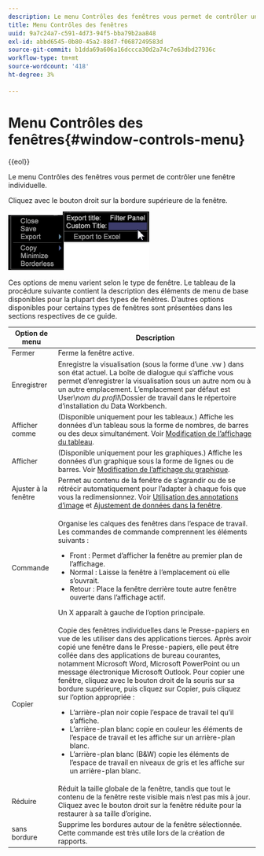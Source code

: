 ```yaml
---
description: Le menu Contrôles des fenêtres vous permet de contrôler une fenêtre individuelle.
title: Menu Contrôles des fenêtres
uuid: 9a7c24a7-c591-4d73-94f5-bba79b2aa848
exl-id: abbd6545-0b80-45a2-88d7-f0687249583d
source-git-commit: b1dda69a606a16dccca30d2a74c7e63dbd27936c
workflow-type: tm+mt
source-wordcount: '418'
ht-degree: 3%

---
```


# Menu Contrôles des fenêtres{#window-controls-menu}

{{eol}}

Le menu Contrôles des fenêtres vous permet de contrôler une fenêtre individuelle.

Cliquez avec le bouton droit sur la bordure supérieure de la fenêtre.

![](assets/mnu_window_TitleBar.png)

Ces options de menu varient selon le type de fenêtre. Le tableau de la procédure suivante contient la description des éléments de menu de base disponibles pour la plupart des types de fenêtres. D’autres options disponibles pour certains types de fenêtres sont présentées dans les sections respectives de ce guide.

<table id="table_13ADF7B7E50E44D890768A5F9BAC8D06"> 
 <thead> 
  <tr> 
   <th colname="col1" class="entry"> Option de menu </th> 
   <th colname="col2" class="entry"> Description </th> 
  </tr> 
 </thead>
 <tbody> 
  <tr> 
   <td colname="col1"> Fermer </td> 
   <td colname="col2"> Ferme la fenêtre active. </td> 
  </tr> 
  <tr> 
   <td colname="col1"> Enregistrer </td> 
   <td colname="col2">Enregistre la visualisation (sous la forme d’une <span class="filepath"> .vw</span> ) dans son état actuel. La boîte de dialogue qui s’affiche vous permet d’enregistrer la visualisation sous un autre nom ou à un autre emplacement. L’emplacement par défaut est User\<i>nom du profil</i>\Dossier de travail dans le répertoire d’installation du Data Workbench. </td> 
  </tr> 
  <tr> 
   <td colname="col1"> Afficher comme </td> 
   <td colname="col2">(Disponible uniquement pour les tableaux.) Affiche les données d’un tableau sous la forme de nombres, de barres ou des deux simultanément. Voir <a href="../../../home/c-get-started/c-analysis-vis/c-tables/c-chg-tbl-disp.md#concept-c515caeefce9495f88873a10dc112770"> Modification de l’affichage du tableau</a>. </td> 
  </tr> 
  <tr> 
   <td colname="col1"> Afficher  </td> 
   <td colname="col2">(Disponible uniquement pour les graphiques.) Affiche les données d’un graphique sous la forme de lignes ou de barres. Voir <a href="../../../home/c-get-started/c-analysis-vis/c-graphs/c-chg-graph-disp.md#concept-eaba669d90f64cfa872f1397205fe2f7"> Modification de l’affichage du graphique</a>. </td> 
  </tr> 
  <tr> 
   <td colname="col1"> Ajuster à la fenêtre </td> 
   <td colname="col2">Permet au contenu de la fenêtre de s’agrandir ou de se rétrécir automatiquement pour l’adapter à chaque fois que vous la redimensionnez. Voir <a href="../../../home/c-get-started/c-analysis-vis/c-annots/c-image-annots.md#concept-02081ed7d91c4fdcb8fc863f2a51c962"> Utilisation des annotations d’image</a> et <a href="../../../home/c-get-started/c-analysis-vis/c-tables/c-fit-data-win.md#concept-b812b1171fc240d9a4cf6d6d57f621a6"> Ajustement de données dans la fenêtre</a>. </td> 
  </tr> 
  <tr> 
   <td colname="col1"> Commande </td> 
   <td colname="col2"> <p>Organise les calques des fenêtres dans l’espace de travail. Les commandes de commande comprennent les éléments suivants : 
     <ul id="ul_90391B26719040AE8E0F80FE33B106FD"> 
      <li id="li_D1B38998C8CC452D8B642132B94F92F7">Front : Permet d’afficher la fenêtre au premier plan de l’affichage. </li> 
      <li id="li_71EEC709AA734924AE8740313031DF6E">Normal : Laisse la fenêtre à l’emplacement où elle s’ouvrait. </li> 
      <li id="li_B6489677FF5540E4BD854EE1CE504CCA">Retour : Place la fenêtre derrière toute autre fenêtre ouverte dans l’affichage actif. </li> 
     </ul> </p> <p>Un X apparaît à gauche de l’option principale. </p> </td> 
  </tr> 
  <tr> 
   <td colname="col1"> Copier </td> 
   <td colname="col2">Copie des fenêtres individuelles dans le Presse-papiers en vue de les utiliser dans des applications tierces. Après avoir copié une fenêtre dans le Presse-papiers, elle peut être collée dans des applications de bureau courantes, notamment Microsoft Word, Microsoft PowerPoint ou un message électronique Microsoft Outlook. Pour copier une fenêtre, cliquez avec le bouton droit de la souris sur sa bordure supérieure, puis cliquez sur <span class="uicontrol"> Copier</span>, puis cliquez sur l’option appropriée : 
    <ul id="ul_ECCD6A70729E40998C64714E01504995"> 
     <li id="li_21D375DAE7BC4F449C8A3225296A6D26">L’arrière-plan noir copie l’espace de travail tel qu’il s’affiche. </li> 
     <li id="li_1B08C688678F42948E0952EEE0BF2B30">L’arrière-plan blanc copie en couleur les éléments de l’espace de travail et les affiche sur un arrière-plan blanc. </li> 
     <li id="li_86F497A2275C43B5835DEDD0A4BF76E8">L’arrière-plan blanc (B&amp;W) copie les éléments de l’espace de travail en niveaux de gris et les affiche sur un arrière-plan blanc. </li> 
    </ul> </td> 
  </tr> 
  <tr> 
   <td colname="col1"> Réduire </td> 
   <td colname="col2"> Réduit la taille globale de la fenêtre, tandis que tout le contenu de la fenêtre reste visible mais n’est pas mis à jour. Cliquez avec le bouton droit sur la fenêtre réduite pour la restaurer à sa taille d’origine. </td> 
  </tr> 
  <tr> 
   <td colname="col1"> sans bordure </td> 
   <td colname="col2"> Supprime les bordures autour de la fenêtre sélectionnée. Cette commande est très utile lors de la création de rapports. </td> 
  </tr> 
 </tbody> 
</table>
